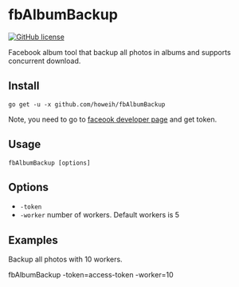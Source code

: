 fbAlbumBackup
======================
[![GitHub license](https://img.shields.io/badge/license-MIT-blue.svg)](https://raw.githubusercontent.com/toomore/gogrs/master/LICENSE)

Facebook album tool that backup all photos in albums and supports concurrent download.

Install
--------------

    go get -u -x github.com/howeih/fbAlbumBackup

Note, you need to go to [faceook developer page](https://developers.facebook.com/tools/explorer?method=GET&path=me) and get token.

Usage
---------------------

    fbAlbumBackup [options] 

Options
---------------

- `-token`  
- `-worker` number of workers. Default workers is 5


Examples
---------------

Backup all photos with 10 workers.

  fbAlbumBackup -token=access-token -worker=10
